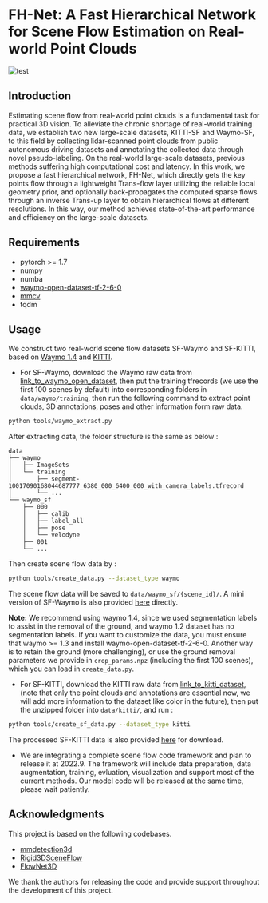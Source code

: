 <a name="FgWbR"></a>
# FH-Net: A Fast Hierarchical Network for Scene Flow Estimation on Real-world Point Clouds
![test](https://github.com/pigtigger/FH-Net/blob/main/demo/waymo.gif)
<a name="LEEHl"></a>
## Introduction
Estimating scene flow from real-world point clouds is a fundamental task for practical 3D vision. To alleviate the chronic shortage of real-world training data, we establish two new large-scale datasets, KITTI-SF and Waymo-SF, to this field by collecting lidar-scanned point clouds from public autonomous driving datasets and annotating the collected data through novel pseudo-labeling. On the real-world large-scale datasets, previous methods suffering high computational cost and latency. In this work, we propose a fast hierarchical network, FH-Net, which directly gets the key points flow through a lightweight Trans-flow layer utilizing the reliable local geometry prior, and optionally back-propagates the computed sparse flows through an inverse Trans-up layer to obtain hierarchical flows at different resolutions. In this way, our method achieves state-of-the-art performance and efficiency on the large-scale datasets.
## Requirements
- pytorch >= 1.7
- numpy
- numba
- [waymo-open-dataset-tf-2-6-0](https://github.com/waymo-research/waymo-open-dataset/blob/master/docs/quick_start.md)
- [mmcv](https://github.com/open-mmlab/mmcv)
- tqdm
<a name="CZOc8"></a>
## Usage
We construct two real-world scene flow datasets SF-Waymo and SF-KITTI, based on [Waymo 1.4](https://waymo.com/open/) and [KITTI](http://www.cvlibs.net/datasets/kitti/).

- For SF-Waymo,  download the Waymo raw data from [link_to_waymo_open_dataset](https://console.cloud.google.com/storage/browser/waymo_open_dataset_v_1_4_0;tab=objects?pli=1&prefix=&forceOnObjectsSortingFiltering=false),  then put the training tfrecords (we use the first 100 scenes by default) into corresponding folders in `data/waymo/training`,  then run the following command to extract point clouds, 3D annotations, poses and other information form raw data.
```bash
python tools/waymo_extract.py
```
   After extracting data, the folder structure is the same as below :
   ```
   data
   ├── waymo
   │   ├── ImageSets
   │   └── training
   │       ├── segment-10017090168044687777_6380_000_6400_000_with_camera_labels.tfrecord
   │       └── ...
   └── waymo_sf
       ├── 000
       │   ├── calib
       │   ├── label_all
       │   ├── pose
       │   └── velodyne
       ├── 001
       └── ...
   ```
   Then create scene flow data by :
```bash
python tools/create_data.py --dataset_type waymo
```
The scene flow data will be saved to `data/waymo_sf/{scene_id}/`. A mini version of SF-Waymo is also provided [here](https://drive.google.com/drive/u/0/folders/1u9xeSnk_M2jVNwEDmr_Skr1teOpRqqxv) directly.

**Note:** We recommend using waymo 1.4, since we used segmentation labels to assist in the removal of the ground, and waymo 1.2 dataset has no segmentation labels. If you want to customize the data, you must ensure that waymo >= 1.3 and install waymo-open-dataset-tf-2-6-0. Another way is to retain the ground (more challenging), or use the ground removal parameters we provide in `crop_params.npz` (including the first 100 scenes), which you can load in `create_data.py`.

- For SF-KITTI,  download the KITTI raw data from [link_to_kitti_dataset](http://www.cvlibs.net/datasets/kitti/eval_tracking.php),  (note that only the point clouds and annotations are essential now, we will add more information to the dataset like color in the future),  then put the unzipped folder into `data/kitti/`,  and run : 
```bash
python tools/create_sf_data.py --dataset_type kitti
```
The processed SF-KITTI data is also provided [here](https://drive.google.com/drive/u/0/folders/1u9xeSnk_M2jVNwEDmr_Skr1teOpRqqxv) for download.

- We are integrating a complete scene flow code framework and plan to release it at 2022.9. The framework will include data preparation, data augmentation, training, evluation, visualization and support most of the current methods. Our model code will be released at the same time, please wait patiently.

## Acknowledgments
This project is based on the following codebases.
- [mmdetection3d](https://github.com/open-mmlab/mmdetection3d)
- [Rigid3DSceneFlow](https://github.com/zgojcic/Rigid3DSceneFlow)
- [FlowNet3D](https://github.com/xingyul/flownet3d)

We thank the authors for releasing the code and provide support throughout the development of this project.


